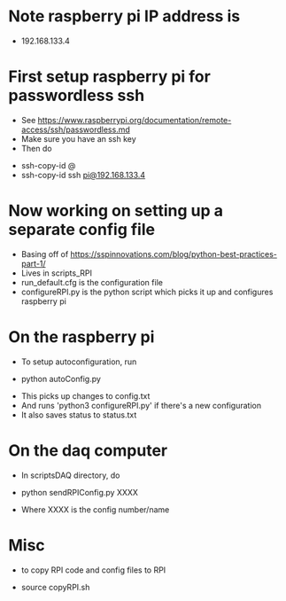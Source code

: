 

# Note raspberry pi IP address is 
* 192.168.133.4

# First setup raspberry pi for passwordless ssh 
* See https://www.raspberrypi.org/documentation/remote-access/ssh/passwordless.md 
* Make sure you have an ssh key 
* Then do 
- ssh-copy-id <USERNAME>@<IP-ADDRESS>
- ssh-copy-id ssh pi@192.168.133.4

# Now working on setting up a separate config file 
* Basing off of https://sspinnovations.com/blog/python-best-practices-part-1/
* Lives in scripts_RPI
* run_default.cfg is the configuration file 
* configureRPI.py is the python script which picks it up and configures raspberry pi

# On the raspberry pi 
* To setup autoconfiguration, run
- python autoConfig.py
* This picks up changes to config.txt
* And runs 'python3 configureRPI.py' if there's a new configuration
* It also saves status to status.txt

# On the daq computer
* In scriptsDAQ directory, do
- python sendRPIConfig.py XXXX
* Where XXXX is the config number/name

# Misc
* to copy RPI code and config files to RPI 
- source copyRPI.sh 
